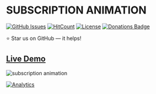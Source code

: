 # SUBSCRIPTION ANIMATION

[![GitHub Issues](https://img.shields.io/badge/contributions-welcome-brightgreen.svg?style=flat)](https://github.com/alikinvv/subscription-animation/issues)  [![HitCount](http://hits.dwyl.com/alikinvv/subscription-animation.svg)](http://hits.dwyl.com/alikinvv/subscription-animation)  [![License](https://img.shields.io/badge/license-MIT-blue.svg)](https://opensource.org/licenses/MIT)  [![Donations Badge](https://yourdonation.rocks/images/badge.svg)](https://www.paypal.me/alikinvv)

:star: Star us on GitHub — it helps!

## [Live Demo](https://alikinvv.github.io/subscription-animation/build/)

![subscription animation](https://cdn.dribbble.com/users/1773016/screenshots/5750060/5.gif)

[![Analytics](https://ga-beacon.appspot.com/UA-31485994-5/subscription-animation)](https://github.com/alikinvv/subscription-animation)
